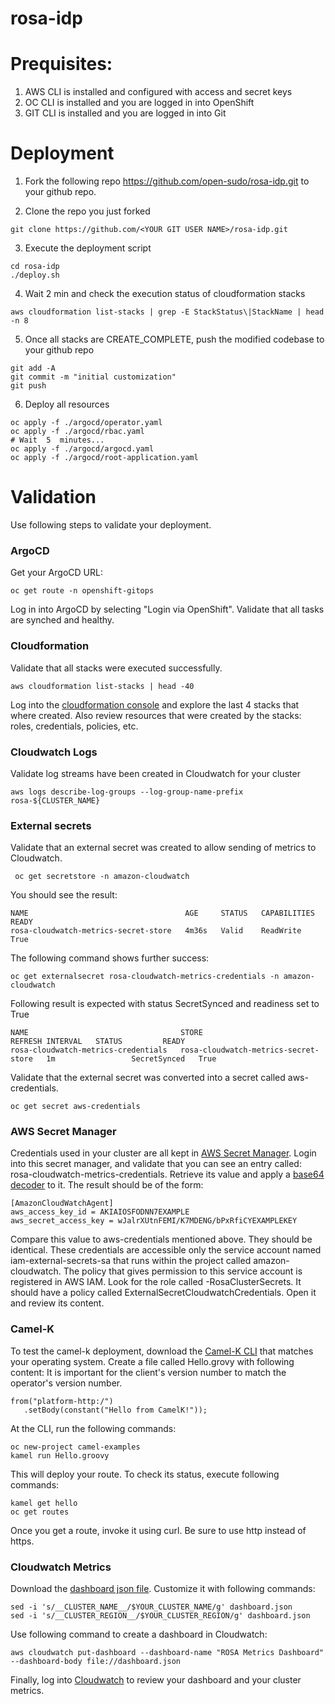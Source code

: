 # rosa-idp

# Prequisites:
1) AWS CLI is installed and configured with access and secret keys
2) OC CLI is installed and you are logged in into OpenShift
3) GIT CLI is installed and you are logged in into Git

# Deployment

1) Fork the following repo https://github.com/open-sudo/rosa-idp.git to your github repo.

2) Clone the repo you just forked
```shell
git clone https://github.com/<YOUR GIT USER NAME>/rosa-idp.git
```

3) Execute the deployment script

```shell
cd rosa-idp
./deploy.sh 
```

4) Wait 2 min and check the execution status of cloudformation stacks
 
```shell
aws cloudformation list-stacks | grep -E StackStatus\|StackName | head -n 8
```

5) Once all stacks are CREATE_COMPLETE, push the modified codebase to your github repo
```shell
git add -A
git commit -m "initial customization"
git push
```
6) Deploy all resources

```shell
oc apply -f ./argocd/operator.yaml
oc apply -f ./argocd/rbac.yaml
# Wait  5  minutes...
oc apply -f ./argocd/argocd.yaml
oc apply -f ./argocd/root-application.yaml
```

# Validation
Use following steps to validate your  deployment.

### ArgoCD
Get your ArgoCD URL:
```shell
oc get route -n openshift-gitops
```
Log in into ArgoCD by selecting "Login via OpenShift". Validate that all tasks are synched and  healthy.

### Cloudformation
Validate that all stacks were executed successfully.

```shell
aws cloudformation list-stacks | head -40
```
Log into the <a href="https://aws.amazon.com/cloudformation">cloudformation console</a> and explore the last 4 stacks that where created. Also review resources that were created by the stacks: roles, 
credentials, policies, etc.


### Cloudwatch Logs

Validate log streams have been created in Cloudwatch for your cluster
```shell
aws logs describe-log-groups --log-group-name-prefix rosa-${CLUSTER_NAME}
```

### External secrets
Validate that an external secret was created to allow sending of metrics to Cloudwatch.

```shell
 oc get secretstore -n amazon-cloudwatch
```

You should see the result:

````{verbatim}
NAME                                   AGE     STATUS   CAPABILITIES   READY
rosa-cloudwatch-metrics-secret-store   4m36s   Valid    ReadWrite      True
````

The following command shows further success:
```shell
oc get externalsecret rosa-cloudwatch-metrics-credentials -n amazon-cloudwatch
```
Following result is expected with status SecretSynced and readiness set to True
````{verbatim}
NAME                                  STORE                                  REFRESH INTERVAL   STATUS         READY
rosa-cloudwatch-metrics-credentials   rosa-cloudwatch-metrics-secret-store   1m                 SecretSynced   True
````
Validate that the external secret was converted into a secret called aws-credentials.

```shell
oc get secret aws-credentials
```

### AWS Secret Manager
Credentials used in your cluster are all kept in <a href="https://aws.amazon.com/secretsmanager">AWS Secret Manager</a>. Login into this secret manager, and validate that you can see an entry called: 
rosa-cloudwatch-metrics-credentials. Retrieve its value and apply a <a href="https://www.base64decode.org/">base64 decoder</a> to it. The result should be of the form:
````{verbatim}
[AmazonCloudWatchAgent]
aws_access_key_id = AKIAIOSFODNN7EXAMPLE
aws_secret_access_key = wJalrXUtnFEMI/K7MDENG/bPxRfiCYEXAMPLEKEY
````

Compare this value to aws-credentials mentioned above. They should be identical. These credentials are accessible only the service account named iam-external-secrets-sa that runs within the project called 
amazon-cloudwatch. The policy that gives permission to this service account is registered in AWS IAM. Look for the role called <YOUR CLUSTER NAME>-RosaClusterSecrets. It should have a policy called 
ExternalSecretCloudwatchCredentials. Open it and review its content.


### Camel-K
To test the camel-k deployment, download the <a href="https://downloads.apache.org/camel/camel-k/1.8.2/">Camel-K CLI</a> that matches your operating system. Create a file called Hello.grovy with following content:
It is important for the client's version number to match the operator's version number.
````{verbatim}
from("platform-http:/")
   .setBody(constant("Hello from CamelK!"));
````
At the CLI, run the following commands:

```shell
oc new-project camel-examples
kamel run Hello.groovy
```
This will deploy your route. To check its status, execute following commands:
```shell
kamel get hello
oc get routes
```

Once you get a route, invoke it using curl. Be sure to use http instead of https.

### Cloudwatch Metrics
Download the <a href="https://raw.githubusercontent.com/rh-mobb/documentation/main/content/docs/rosa/metrics-to-cloudwatch-agent/dashboard.json">dashboard json file</a>. Customize it with following commands:

```shell
sed -i 's/__CLUSTER_NAME__/$YOUR_CLUSTER_NAME/g' dashboard.json 
sed -i 's/__CLUSTER_REGION__/$YOUR_CLUSTER_REGION/g' dashboard.json 
```

Use following command to create a dashboard in Cloudwatch:

```shell
aws cloudwatch put-dashboard --dashboard-name "ROSA Metrics Dashboard" --dashboard-body file://dashboard.json
```

Finally, log into <a href="aws.amazon.com/cloudwatch">Cloudwatch</a> to review your dashboard and your cluster metrics.
